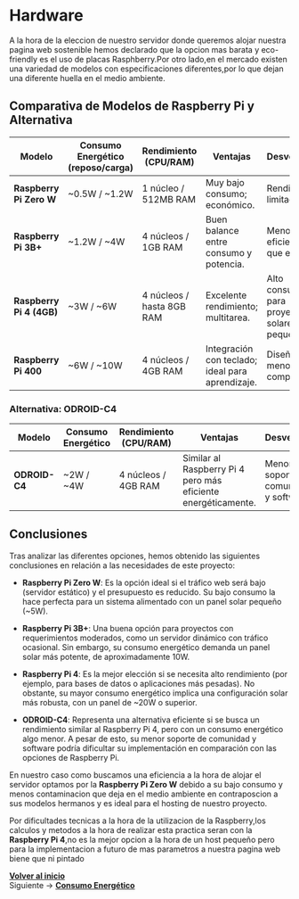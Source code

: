 # Hardware

A la hora de la eleccion de nuestro servidor donde queremos alojar nuestra pagina web sostenible hemos declarado que la opcion mas barata y eco-friendly es el uso de placas Rasphberry.Por otro lado,en el mercado existen una variedad de modelos con especificaciones diferentes,por lo que dejan una diferente huella en el medio ambiente.


## Comparativa de Modelos de Raspberry Pi y Alternativa

| Modelo                  | Consumo Energético (reposo/carga) | Rendimiento (CPU/RAM)       | Ventajas                       | Desventajas                    |
|-------------------------|------------------------------------|-----------------------------|--------------------------------|--------------------------------|
| **Raspberry Pi Zero W** | ~0.5W / ~1.2W                     | 1 núcleo / 512MB RAM        | Muy bajo consumo; económico.   | Rendimiento limitado.          |
| **Raspberry Pi 3B+**    | ~1.2W / ~4W                       | 4 núcleos / 1GB RAM         | Buen balance entre consumo y potencia. | Menor eficiencia que el Pi 4.  |
| **Raspberry Pi 4 (4GB)**| ~3W / ~6W                         | 4 núcleos / hasta 8GB RAM   | Excelente rendimiento; multitarea. | Alto consumo para proyectos solares pequeños. |
| **Raspberry Pi 400**    | ~6W / ~10W                        | 4 núcleos / 4GB RAM         | Integración con teclado; ideal para aprendizaje. | Diseño menos compacto.         |

### Alternativa: ODROID-C4

| Modelo                  | Consumo Energético                | Rendimiento (CPU/RAM)       | Ventajas                       | Desventajas                    |
|-------------------------|------------------------------------|-----------------------------|--------------------------------|--------------------------------|
| **ODROID-C4**           | ~2W / ~4W                         | 4 núcleos / 4GB RAM         | Similar al Raspberry Pi 4 pero más eficiente energéticamente. | Menor soporte de comunidad y software. |

## Conclusiones

Tras analizar las diferentes opciones, hemos obtenido las siguientes conclusiones en relación a las necesidades de este proyecto:

- **Raspberry Pi Zero W**: Es la opción ideal si el tráfico web será bajo (servidor estático) y el presupuesto es reducido. Su bajo consumo la hace perfecta para un sistema alimentado con un panel solar pequeño (~5W).
  
- **Raspberry Pi 3B+**: Una buena opción para proyectos con requerimientos moderados, como un servidor dinámico con tráfico ocasional. Sin embargo, su consumo energético demanda un panel solar más potente, de aproximadamente 10W.

- **Raspberry Pi 4**: Es la mejor elección si se necesita alto rendimiento (por ejemplo, para bases de datos o aplicaciones más pesadas). No obstante, su mayor consumo energético implica una configuración solar más robusta, con un panel de ~20W o superior.

- **ODROID-C4**: Representa una alternativa eficiente si se busca un rendimiento similar al Raspberry Pi 4, pero con un consumo energético algo menor. A pesar de esto, su menor soporte de comunidad y software podría dificultar su implementación en comparación con las opciones de Raspberry Pi.


En nuestro caso como buscamos una eficiencia a la hora de alojar el servidor optamos por la **Raspberry Pi Zero W** debido a su bajo consumo y menos contaminacion que deja en el medio ambiente en contraposcion a sus modelos hermanos y es ideal para el hosting de nuestro proyecto.  

Por dificultades tecnicas a la hora de la utilizacion de la Raspberry,los calculos y metodos a la hora de realizar esta practica seran con la **Raspberry Pi 4**,no es la mejor opcion a la hora de un host pequeño pero para la implementacion a futuro de mas parametros a nuestra pagina web biene que ni pintado 


**[Volver al inicio ](README.md)**  
Siguiente -> **[Consumo Energético ](consumo.md)**
